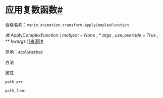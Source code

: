 # 应用复数函数[#](#applycomplexfunction "此标题的固定链接")

合格名称：`manim.animation.transform.ApplyComplexFunction`

_类_ ApplyComplexFunction ( _mobject = None_ , _\* args_ , _use_override = True_ , _\*\* kwargs_ )[\[来源\]](../_modules/manim/animation/transform.html#ApplyComplexFunction)[#](#manim.animation.transform.ApplyComplexFunction "此定义的固定链接")

基地：[`ApplyMethod`](manim.animation.transform.ApplyMethod.html#manim.animation.transform.ApplyMethod "manim.animation.transform.ApplyMethod")

方法

属性

`path_arc`

`path_func`
